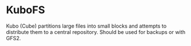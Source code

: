 KuboFS
======

Kubo (Cube) partitions large files into small blocks and attempts to distribute them to a central repository.  Should be used for backups or with GFS2.